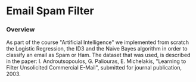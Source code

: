 # Email Spam Filter
### Overview
As part of the course "Artificial Intelligence" we implemented from scratch the Logistic Regression, the ID3 and the Naive Bayes algorithm in order to classify an email as Spam or Ham. The dataset that was used, is described in the paper:
I. Androutsopoulos, G. Paliouras, E. Michelakis, "Learning to 
Filter Unsolicited Commercial E-Mail", submitted for journal 
publication, 2003.
